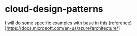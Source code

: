# cloud-design-patterns

I will do some specific examples with base in this (reference)[https://docs.microsoft.com/en-us/azure/architecture/]
